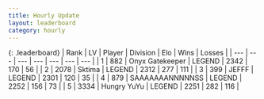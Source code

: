 ```yaml
---
title: Hourly Update
layout: leaderboard
category: hourly
---
```


{: .leaderboard}
| Rank | LV | Player | Division | Elo | Wins | Losses |
| --- | --- | --- | --- | --- | --- | --- |
| <span data-change="0">1</span> | 882 | <span title="ID: 402846">Onyx Gatekeeper</span> | LEGEND | <span data-change="0">2342</span> | <span data-change="0">170</span> | <span data-change="0">56</span> |
| <span data-change="0">2</span> | 2078 | <span title="ID: 353063">Sktima</span> | LEGEND | <span data-change="-7">2312</span> | <span data-change="1">277</span> | <span data-change="1">111</span> |
| <span data-change="0">3</span> | 399 | <span title="ID: 488585">JEFFF</span> | LEGEND | <span data-change="0">2301</span> | <span data-change="0">120</span> | <span data-change="0">35</span> |
| <span data-change="1">4</span> | 879 | <span title="ID: 174294">SAAAAAAANNNNNSS</span> | LEGEND | <span data-change="7">2252</span> | <span data-change="1">156</span> | <span data-change="0">73</span> |
| <span data-change="-1">5</span> | 3334 | <span title="ID: 164871">Hungry YuYu</span> | LEGEND | <span data-change="0">2251</span> | <span data-change="0">282</span> | <span data-change="0">116</span> |